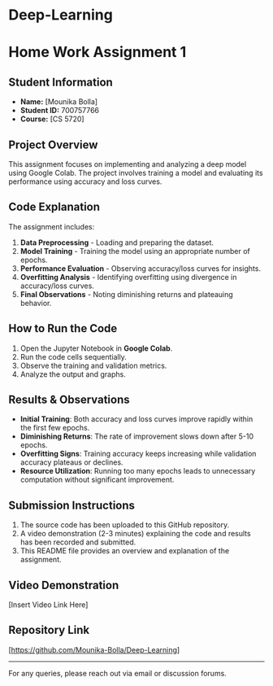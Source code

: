 # Deep-Learning

# Home Work Assignment 1

## Student Information
- **Name:** [Mounika Bolla]  
- **Student ID:** 700757766  
- **Course:** [CS 5720]  


## Project Overview
This assignment focuses on implementing and analyzing a deep model using Google Colab. The project involves training a model and evaluating its performance using accuracy and loss curves.

## Code Explanation
The assignment includes:
1. **Data Preprocessing** - Loading and preparing the dataset.
2. **Model Training** - Training the model using an appropriate number of epochs.
3. **Performance Evaluation** - Observing accuracy/loss curves for insights.
4. **Overfitting Analysis** - Identifying overfitting using divergence in accuracy/loss curves.
5. **Final Observations** - Noting diminishing returns and plateauing behavior.

## How to Run the Code
1. Open the Jupyter Notebook in **Google Colab**.
2. Run the code cells sequentially.
3. Observe the training and validation metrics.
4. Analyze the output and graphs.

## Results & Observations
- **Initial Training**: Both accuracy and loss curves improve rapidly within the first few epochs.
- **Diminishing Returns**: The rate of improvement slows down after 5-10 epochs.
- **Overfitting Signs**: Training accuracy keeps increasing while validation accuracy plateaus or declines.
- **Resource Utilization**: Running too many epochs leads to unnecessary computation without significant improvement.

## Submission Instructions
1. The source code has been uploaded to this GitHub repository.
2. A video demonstration (2-3 minutes) explaining the code and results has been recorded and submitted.
3. This README file provides an overview and explanation of the assignment.

## Video Demonstration
[Insert Video Link Here]

## Repository Link
[https://github.com/Mounika-Bolla/Deep-Learning]

---
For any queries, please reach out via email or discussion forums.

